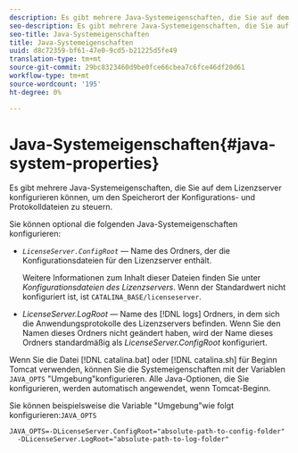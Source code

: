 ```yaml
---
description: Es gibt mehrere Java-Systemeigenschaften, die Sie auf dem Lizenzserver konfigurieren können, um den Speicherort der Konfigurations- und Protokolldateien zu steuern.
seo-description: Es gibt mehrere Java-Systemeigenschaften, die Sie auf dem Lizenzserver konfigurieren können, um den Speicherort der Konfigurations- und Protokolldateien zu steuern.
seo-title: Java-Systemeigenschaften
title: Java-Systemeigenschaften
uuid: d8c72359-bf61-47e0-9cd5-b21225d5fe49
translation-type: tm+mt
source-git-commit: 29bc8323460d9be0fce66cbea7c6fce46df20d61
workflow-type: tm+mt
source-wordcount: '195'
ht-degree: 0%

---
```



# Java-Systemeigenschaften{#java-system-properties}

Es gibt mehrere Java-Systemeigenschaften, die Sie auf dem Lizenzserver konfigurieren können, um den Speicherort der Konfigurations- und Protokolldateien zu steuern.

Sie können optional die folgenden Java-Systemeigenschaften konfigurieren:

* *`LicenseServer.ConfigRoot`* — Name des Ordners, der die Konfigurationsdateien für den Lizenzserver enthält.

   Weitere Informationen zum Inhalt dieser Dateien finden Sie unter *Konfigurationsdateien des Lizenzservers*. Wenn der Standardwert nicht konfiguriert ist, ist `CATALINA_BASE/licenseserver`.

* *LicenseServer.LogRoot* — Name des  [!DNL logs] Ordners, in dem sich die Anwendungsprotokolle des Lizenzservers befinden. Wenn Sie den Namen dieses Ordners nicht geändert haben, wird der Name dieses Ordners standardmäßig als *LicenseServer.ConfigRoot* konfiguriert.

Wenn Sie die Datei [!DNL catalina.bat] oder [!DNL catalina.sh] für Beginn Tomcat verwenden, können Sie die Systemeigenschaften mit der Variablen `JAVA_OPTS` &quot;Umgebung&quot;konfigurieren. Alle Java-Optionen, die Sie konfigurieren, werden automatisch angewendet, wenn Tomcat-Beginn.

Sie können beispielsweise die Variable &quot;Umgebung&quot;wie folgt konfigurieren:`JAVA_OPTS`

```
JAVA_OPTS=-DLicenseServer.ConfigRoot="absolute-path-to-config-folder" 
  -DLicenseServer.LogRoot="absolute-path-to-log-folder"
```

